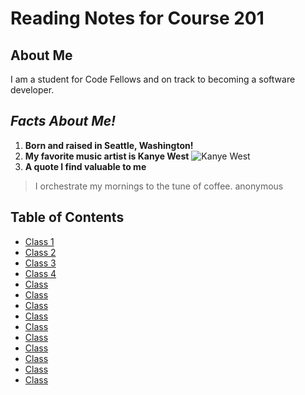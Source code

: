 # Reading Notes for Course 201

## About Me
I am a student for Code Fellows and on track to becoming a software developer.

## *Facts About Me!*
1. **Born and raised in Seattle, Washington!**
2. **My favorite music artist is Kanye West** ![Kanye West](https://static01.nyt.com/images/2018/05/03/arts/02kanyeinterview/merlin_137562693_d29efbc8-3850-46e1-a298-b524ff009eb2-superJumbo.jpg)
3. **A quote I find valuable to me**
> I orchestrate my mornings to the tune of coffee.
> anonymous

## Table of Contents
- [Class 1](class-01.md)
- [Class 2](class-02.md)
- [Class 3](class-03.md)
- [Class 4](class-04.md)
- [Class]()
- [Class]()
- [Class]()
- [Class]()
- [Class]()
- [Class]()
- [Class]()
- [Class]()
- [Class]()
- [Class]()